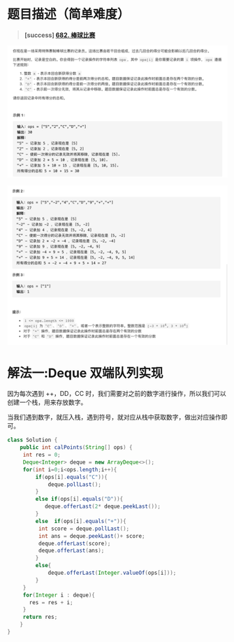 #  **题目描述（简单难度）**

> **[success] [682. 棒球比赛](https://leetcode-cn.com/problems/baseball-game/)**

![](https://github.com/gaohueric/blogpicture/raw/master/%E6%88%AA%E5%B1%8F2021-05-04%2011.06.52.png)

![](https://github.com/gaohueric/blogpicture/raw/master/%E6%88%AA%E5%B1%8F2021-05-04%2011.07.12.png)

# 解法一:Deque 双端队列实现

因为每次遇到 ++，DD，CC 时，我们需要对之前的数字进行操作，所以我们可以创建一个栈，用来存放数字。

当我们遇到数字，就压入栈，遇到符号，就对应从栈中获取数字，做出对应操作即可。

```java
class Solution {
    public int calPoints(String[] ops) {
     int res = 0;
     Deque<Integer> deque = new ArrayDeque<>();
     for(int i=0;i<ops.length;i++){
         if(ops[i].equals("C")){
             deque.pollLast();
         }
         else if(ops[i].equals("D")){
            deque.offerLast(2* deque.peekLast());
         }
         else  if(ops[i].equals("+")){
          int score = deque.pollLast();
          int ans = deque.peekLast()+ score;
          deque.offerLast(score);
          deque.offerLast(ans);
         }
         else{
             deque.offerLast(Integer.valueOf(ops[i]));
         }
     }
     for(Integer i : deque){
       res = res + i;
     }
     return res;
    }
}
```

